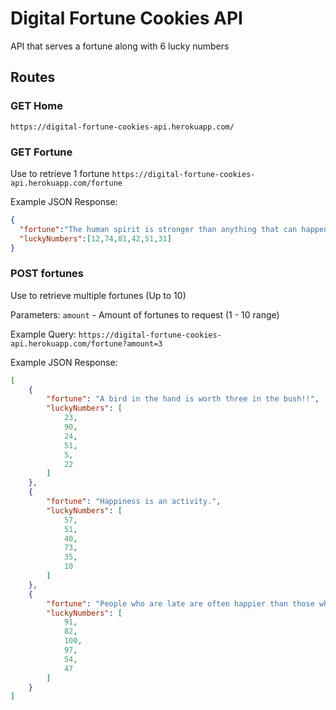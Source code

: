 # Digital Fortune Cookies API
API that serves a fortune along with 6 lucky numbers

## Routes

### GET Home
`https://digital-fortune-cookies-api.herokuapp.com/`

### GET Fortune
Use to retrieve 1 fortune
`https://digital-fortune-cookies-api.herokuapp.com/fortune`

Example JSON Response:
```json
{
  "fortune":"The human spirit is stronger than anything that can happen to it.",
  "luckyNumbers":[12,74,81,42,51,31]
}
```

### POST fortunes
Use to retrieve multiple fortunes (Up to 10)

Parameters:
`amount` - Amount of fortunes to request (1 - 10 range)

Example Query: `https://digital-fortune-cookies-api.herokuapp.com/fortune?amount=3`

Example JSON Response:
```json
[
	{
		"fortune": "A bird in the hand is worth three in the bush!!",
		"luckyNumbers": [
			23,
			90,
			24,
			51,
			5,
			22
		]
	},
	{
		"fortune": "Happiness is an activity.",
		"luckyNumbers": [
			57,
			51,
			40,
			73,
			35,
			10
		]
	},
	{
		"fortune": "People who are late are often happier than those who have to wait for them",
		"luckyNumbers": [
			91,
			82,
			100,
			97,
			54,
			47
		]
	}
]
```